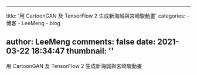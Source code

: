 
---
title: '用 CartoonGAN 及 TensorFlow 2 生成新海誠與宮崎駿動畫'
categories: 
    - 博客
    - LeeMeng
    - blog

author: LeeMeng
comments: false
date: 2021-03-22 18:34:47
thumbnail: ''
---

<div>   
用 CartoonGAN 及 TensorFlow 2 生成新海誠與宮崎駿動畫  
</div>
            